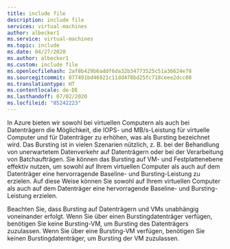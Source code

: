 ```yaml
---
title: include file
description: include file
services: virtual-machines
author: albecker1
ms.service: virtual-machines
ms.topic: include
ms.date: 04/27/2020
ms.author: albecker1
ms.custom: include file
ms.openlocfilehash: 2af8b429b6addf6da32b34773525c51a36624e78
ms.sourcegitcommit: 877491bd46921c11dd478bd25fc718ceee2dcc08
ms.translationtype: HT
ms.contentlocale: de-DE
ms.lasthandoff: 07/02/2020
ms.locfileid: "85242223"
---
```

In Azure bieten wir sowohl bei virtuellen Computern als auch bei Datenträgern die Möglichkeit, die IOPS- und MB/s-Leistung für virtuelle Computer und für Datenträger zu erhöhen, was als Bursting bezeichnet wird. Das Bursting ist in vielen Szenarien nützlich, z. B. bei der Behandlung von unerwartetem Datenverkehr auf Datenträgern oder bei der Verarbeitung von Batchaufträgen. Sie können das Bursting auf VM- und Festplattenebene effektiv nutzen, um sowohl auf Ihrem virtuellen Computer als auch auf dem Datenträger eine hervorragende Baseline- und Bursting-Leistung zu erzielen. Auf diese Weise können Sie sowohl auf Ihrem virtuellen Computer als auch auf dem Datenträger eine hervorragende Baseline- und Bursting-Leistung erzielen. 

Beachten Sie, dass Bursting auf Datenträgern und VMs unabhängig voneinander erfolgt. Wenn Sie über einen Burstingdatenträger verfügen, benötigen Sie keine Bursting-VM, um Bursting des Datenträgers zuzulassen. Wenn Sie über eine Bursting-VM verfügen, benötigen Sie keinen Burstingdatenträger, um Bursting der VM zuzulassen. 